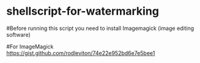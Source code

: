 # shellscript-for-watermarking

#Before running this script you need to install Imagemagick (image editing software)

#For ImageMagick https://gist.github.com/rodleviton/74e22e952bd6e7e5bee1 
